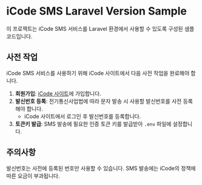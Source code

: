 # iCode SMS Laravel Version Sample

이 프로젝트는 iCode SMS 서비스를 Laravel 환경에서 사용할 수 있도록 구성된 샘플 코드입니다.

## 사전 작업

iCode SMS 서비스를 사용하기 위해 iCode 사이트에서 다음 사전 작업을 완료해야 합니다.

1. **회원가입**: [iCode 사이트](https://www.icodekorea.com/)에 가입합니다.
2. **발신번호 등록**: 전기통신사업법에 따라 문자 발송 시 사용할 발신번호를 사전 등록해야 합니다. 
   - iCode 사이트에서 로그인 후 발신번호를 등록합니다.
3. **토큰키 발급**: SMS 발송에 필요한 인증 토큰 키를 발급받아 `.env` 파일에 설정합니다.

## 주의사항

발신번호는 사전에 등록된 번호만 사용할 수 있습니다.
SMS 발송에는 iCode의 정책에 따른 요금이 부과됩니다.

